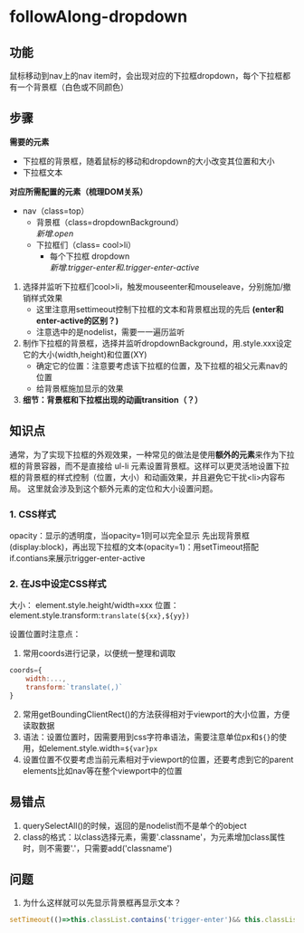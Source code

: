 # followAlong-dropdown
## 功能
鼠标移动到nav上的nav item时，会出现对应的下拉框dropdown，每个下拉框都有一个背景框（白色或不同颜色）

## 步骤
**需要的元素**
- 下拉框的背景框，随着鼠标的移动和dropdown的大小改变其位置和大小
- 下拉框文本

**对应所需配置的元素（梳理DOM关系）**  
- nav（class=top）
    - 背景框（class=dropdownBackground）  
    *新增.open*
    - 下拉框们（class= cool>li） 
        - 每个下拉框 dropdown  
        *新增.trigger-enter和.trigger-enter-active*

1. 选择并监听下拉框们cool>li，触发mouseenter和mouseleave，分别施加/撤销样式效果
    - 这里注意用settimeout控制下拉框的文本和背景框出现的先后 **(enter和enter-active的区别？)**
    - 注意选中的是nodelist，需要一一遍历监听
2. 制作下拉框的背景框，选择并监听dropdownBackground，用.style.xxx设定它的大小(width,height)和位置(XY)
    - 确定它的位置：注意要考虑该下拉框的位置，及下拉框的祖父元素nav的位置
    - 给背景框施加显示的效果
3. **细节：背景框和下拉框出现的动画transition（？）**

## 知识点
通常，为了实现下拉框的外观效果，一种常见的做法是使用**额外的元素**来作为下拉框的背景容器，而不是直接给 ul-li 元素设置背景框。这样可以更灵活地设置下拉框的背景框的样式控制（位置，大小）和动画效果，并且避免它干扰\<li>内容布局。
这里就会涉及到这个额外元素的定位和大小设置问题。

### 1. CSS样式
opacity：显示的透明度，当opacity=1则可以完全显示
先出现背景框(display:block)，再出现下拉框的文本(opacity=1)：用setTimeout搭配if.contians来展示trigger-enter-active

### 2. 在JS中设定CSS样式
大小：
element.style.height/width=xxx
位置：
element.style.transform:`translate(${xx},${yy})`

设置位置时注意点：
1. 常用coords进行记录，以便统一整理和调取
```javascript
coords={
    width:...,
    transform:`translate(,)`
}
```
2. 常用getBoundingClientRect()的方法获得相对于viewport的大小位置，方便读取数据
3. 语法：设置位置时，因需要用到css字符串语法，需要注意单位px和`${}`的使用，如element.style.width=`${var}px`
4. 设置位置不仅要考虑当前元素相对于viewport的位置，还要考虑到它的parent elements比如nav等在整个viewport中的位置

## 易错点
1. querySelectAll()的时候，返回的是nodelist而不是单个的object
2. class的格式：以class选择元素，需要'.classname'，为元素增加class属性时，则不需要'.'，只需要add('classname')

## 问题
1. 为什么这样就可以先显示背景框再显示文本？
```javascript
setTimeout(()=>this.classList.contains('trigger-enter')&& this.classList.add('trigger-enter-active'),150)
```
